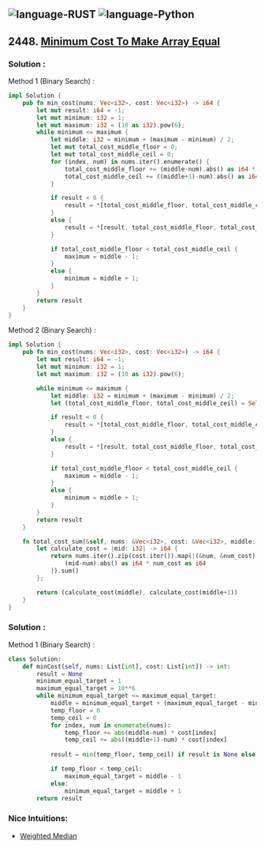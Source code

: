 ![language-RUST](https://img.shields.io/badge/%20-RUST-8d4004?style=for-the-badge&logo=RUST)
![language-Python](https://img.shields.io/badge/%20-Python-ffd43b?style=for-the-badge&logo=PYTHON)
---

## 2448. [Minimum Cost To Make Array Equal](https://leetcode.com/problems/minimum-cost-to-make-array-equal)

### Solution :

Method 1 (Binary Search) :
```rust
impl Solution {
    pub fn min_cost(nums: Vec<i32>, cost: Vec<i32>) -> i64 {
        let mut result: i64 = -1;
        let mut minimum: i32 = 1;
        let mut maximum: i32 = (10 as i32).pow(6);
        while minimum <= maximum {
            let middle: i32 = minimum + (maximum - minimum) / 2;
            let mut total_cost_middle_floor = 0;
            let mut total_cost_middle_ceil = 0;
            for (index, num) in nums.iter().enumerate() {
                total_cost_middle_floor += (middle-num).abs() as i64 * cost[index] as i64;
                total_cost_middle_ceil += ((middle+1)-num).abs() as i64 * cost[index] as i64;
            }

            if result < 0 {
                result = *[total_cost_middle_floor, total_cost_middle_ceil].iter().min().unwrap();
            }
            else {
                result = *[result, total_cost_middle_floor, total_cost_middle_ceil].iter().min().unwrap();
            }

            if total_cost_middle_floor < total_cost_middle_ceil {
                maximum = middle - 1;
            }
            else {
                minimum = middle + 1;
            }
        }
        return result
    }
}
```

Method 2 (Binary Search) :
```rust
impl Solution {
    pub fn min_cost(nums: Vec<i32>, cost: Vec<i32>) -> i64 {
        let mut result: i64 = -1;
        let mut minimum: i32 = 1;
        let mut maximum: i32 = (10 as i32).pow(6);

        while minimum <= maximum {
            let middle: i32 = minimum + (maximum - minimum) / 2;
            let (total_cost_middle_floor, total_cost_middle_ceil) = Self.total_cost_sum(&nums, &cost, middle);

            if result < 0 {
                result = *[total_cost_middle_floor, total_cost_middle_ceil].iter().min().unwrap();
            }
            else {
                result = *[result, total_cost_middle_floor, total_cost_middle_ceil].iter().min().unwrap();
            }

            if total_cost_middle_floor < total_cost_middle_ceil {
                maximum = middle - 1;
            }
            else {
                minimum = middle + 1;
            }
        }
        return result
    }

    fn total_cost_sum(&self, nums: &Vec<i32>, cost: &Vec<i32>, middle: i32) -> (i64, i64) {
        let calculate_cost = |mid: i32| -> i64 {
            return nums.iter().zip(cost.iter()).map(|(&num, &num_cost)| {
                (mid-num).abs() as i64 * num_cost as i64
            }).sum()
        };

        return (calculate_cost(middle), calculate_cost(middle+1))
    }
}
```

### Solution :

Method 1 (Binary Search) :
```python
class Solution:
    def minCost(self, nums: List[int], cost: List[int]) -> int:
        result = None
        minimum_equal_target = 1
        maximum_equal_target = 10**6
        while minimum_equal_target <= maximum_equal_target:
            middle = minimum_equal_target + (maximum_equal_target - minimum_equal_target) // 2
            temp_floor = 0
            temp_ceil = 0
            for index, num in enumerate(nums):
                temp_floor += abs(middle-num) * cost[index]
                temp_ceil += abs((middle+1)-num) * cost[index]
            
            result = min(temp_floor, temp_ceil) if result is None else min(result, temp_floor, temp_ceil)

            if temp_floor < temp_ceil:
                maximum_equal_target = middle - 1
            else:
                minimum_equal_target = middle + 1
        return result
```

### Nice Intuitions:

- [Weighted Median](https://leetcode.com/problems/minimum-cost-to-make-array-equal/solutions/2734183/python3-weighted-median-o-nlogn-with-explanations)

